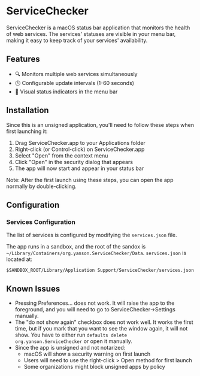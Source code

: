 # ServiceChecker

ServiceChecker is a macOS status bar application that monitors the health of web services.
The services' statuses are visible in your menu bar, making it easy to keep track of your
services' availability.

## Features

- 🔍 Monitors multiple web services simultaneously
- 🕒 Configurable update intervals (1-60 seconds)
- 🚦 Visual status indicators in the menu bar

## Installation

Since this is an unsigned application, you'll need to follow these steps when first launching it:

1. Drag ServiceChecker.app to your Applications folder
2. Right-click (or Control-click) on ServiceChecker.app
3. Select "Open" from the context menu
4. Click "Open" in the security dialog that appears
5. The app will now start and appear in your status bar

Note: After the first launch using these steps, you can open the app normally by double-clicking.

## Configuration

### Services Configuration

The list of services is configured by modifying the `services.json` file.

The app runs in a sandbox, and the root of the sandox is `~/Library/Containers/org.yanson.ServiceChecker/Data`. 
`services.json` is located at: 

```
$SANDBOX_ROOT/Library/Application Support/ServiceChecker/services.json
```

## Known Issues

- Pressing Preferences... does not work. It will raise the app to the foreground, and you will need to go to ServiceChecker->Settings manually.
- The "do not show again" checkbox does not work well. It works the first time, but if you mark that you want to see the window again, it will not show. You have to either run `defaults delete org.yanson.ServiceChecker` or open it manually.
- Since the app is unsigned and not notarized:
  - macOS will show a security warning on first launch
  - Users will need to use the right-click > Open method for first launch
  - Some organizations might block unsigned apps by policy

